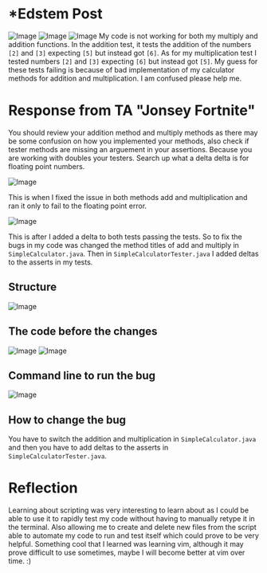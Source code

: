 # *Edstem Post
![Image](symptoms1.png)
![Image](s.png)
![Image](symptoms3.png)
My code is not working for both my multiply and addition functions. In the addition test, it tests the addition of the numbers `[2]` and `[3]` expecting `[5]` but instead got `[6]`. As for my multiplication test I tested numbers `[2]` and `[3]` expecting `[6]` but instead got `[5]`. My guess for these tests failing is because of bad implementation of my calculator methods for addition and multiplication. I am confused please help me.


# Response from TA "Jonsey Fortnite"
You should review your addition method and multiply methods as there may be some confusion on how you implemented your methods, also check if tester methods are missing an arguement in your assertions. Because you are working with doubles your testers. Search up what a delta delta is for floating point numbers.

![Image](float.png)


This is when I fixed the issue in both methods add and multiplication and ran it only to fail to the floating point error.


![Image](passedtests.png)


This is after I added a delta to both tests passing the tests. So to fix the bugs in my code was changed the method titles of add and multiply in `SimpleCalculator.java`. Then in `SimpleCalculatorTester.java` I added deltas to the asserts in my tests.

## Structure
![Image](1.png)

## The code before the changes
![Image](2.png)
![Image](2pt.png)

## Command line to run the bug
![Image](3.png)

## How to change the bug 
You have to switch the addition and multiplication in `SimpleCalculator.java` and then you have to add deltas to the asserts in `SimpleCalculatorTester.java`.

# Reflection
Learning about scripting was very interesting to learn about as I could be able to use it to rapidly test my code without having to manually retype it in the terminal. Also allowing me to create and delete new files from the script able to automate my code to run and test itself which could prove to be very helpful. Something cool that I learned was learning vim, although it may prove difficult to use sometimes, maybe I will become better at vim over time. :)



